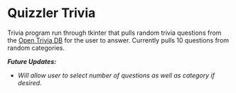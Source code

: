 # Quizzler Trivia

Trivia program run through tkinter that pulls random trivia questions from the [Open Trivia DB](https://opentdb.com/) for the user to answer. Currently pulls 10 questions from random categories.

***Future Updates:***
- *Will allow user to select number of questions as well as category if desired.*
